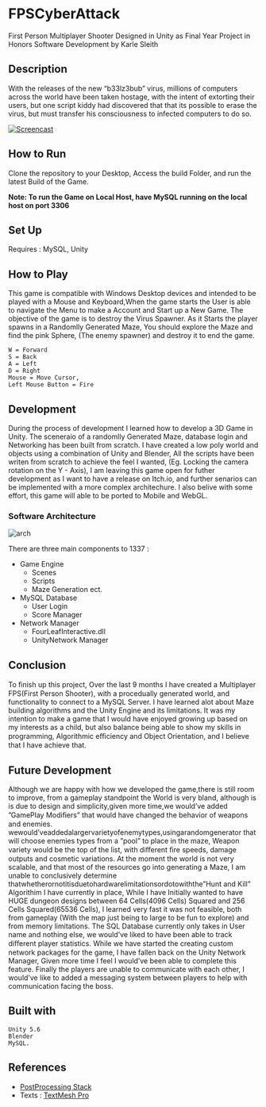 # FPSCyberAttack
First Person Multiplayer Shooter Designed in Unity as Final Year Project in Honors Software Development by Karle Sleith

## Description
With the releases of the new “b33lz3bub” virus, millions of computers across the world have been taken hostage, with the intent of extorting their users, 
but one script kiddy had discovered that that its possible to erase the virus, but must transfer his consciousness to infected computers to do so.

[![Screencast](https://github.com/karlesleith/FPSCyberAttack/blob/master/Screenshots/Screencast.PNG)](https://www.youtube.com/watch?v=RuGs9rvlAo0)

## How to Run
Clone the repository to your Desktop, Access the build Folder, and run the latest Build of the Game.

**Note: To run the Game on Local Host, have MySQL running on the local host on port 3306**

## Set Up
Requires : MySQL, Unity


## How to Play
This game is compatible with Windows Desktop devices and intended to be played with a Mouse and Keyboard,When the game starts the User is able to navigate the Menu to make a Account and Start up a New Game. The objective of the game is to destroy the Virus Spawner. As it Starts the player spawns in a Randomlly Generated Maze, You should explore the Maze and find the pink Sphere, (The enemy spawner) and destroy it to end the game.  

	W = Forward
	S = Back
	A = Left
	D = Right
	Mouse = Move Cursor,
	Left Mouse Button = Fire
	
## Development
During the process of development I learned how to develop a 3D Game in Unity. The sceneraio of a randomlly Generated Maze, database login and Networking has been built from scratch. I have created a low poly world and objects using a combination of Unity and Blender, All the scripts have been writen from scratch to achieve the feel I wanted, (Eg. Locking the camera rotation on the Y - Axis), I am leaving this game open for futher development as I want to have a release on Itch.io, and further senarios can be implemented with a more complex architechure. I also belive with some effort, this game will able to be ported to Mobile and WebGL. 

### Software Architecture

![arch](https://github.com/karlesleith/FPSCyberAttack/blob/master/Screenshots/Architecture.png)

There are three main components to 1337 :
* Game Engine 
	* Scenes 
	* Scripts
	* Maze Generation ect.
* MySQL Database 
	* User Login
	* Score Manager
* Network Manager
	* FourLeafInteractive.dll
	* UnityNetwork Manager


## Conclusion

To ﬁnish up this project, Over the last 9 months I have created a Multiplayer FPS(First Person Shooter), with a procedually generated world, and functionality to connect to a MySQL Server. I have learned alot about Maze building algorithms and the Unity Engine and its limitations. It was my intention to make a game that I would have enjoyed growing up based on my interests as a child, but also balance being able to show my skills in programming, Algorithmic eﬃciency and Object Orientation, and I believe that I have achieve that. 

## Future Development

Although we are happy with how we developed the game,there is still room to improve, from a gameplay standpoint the World is very bland, although is is due to design and simplicity,given more time,we would’ve added ”GamePlay Modiﬁers” that would have changed the behavior of weapons and enemies. wewould’veaddedalargervarietyofenemytypes,usingarandomgenerator that will choose enemies types from a ”pool” to place in the maze, Weapon variety would be the top of the list, with diﬀerent ﬁre speeds, damage outputs and cosmetic variations. At the moment the world is not very scalable, and that most of the resources go into generating a Maze, I am unable to conclusively determine thatwhetherornotitisduetohardwarelimitationsordotowiththe”Hunt and Kill” Algorithim I have currently in place, While I have Initially wanted to have HUGE dungeon designs between 64 Cells(4096 Cells) Squared and 256 Cells Squared(65536 Cells), I learned very fast it was not feasible, both from gameplay (With the map just being to large to be fun to explore) and from memory limitations. The SQL Database currently only takes in User name and nothing else, we would’ve liked to have been able to track diﬀerent player statistics. While we have started the creating custom network packages for the game, I have fallen back on the Unity Network Manager, Given more time I feel I would’ve been able to complete this feature. Finally the players are unable to communicate with each other, I would’ve like to added a messaging system between players to help with communication facing the boss.


## Built with 
	Unity 5.6
	Blender
	MySQL.
	
##  References 
* [PostProcessing Stack](https://assetstore.unity.com/packages/essentials/post-processing-stack-83912)
* Texts : [TextMesh Pro](https://assetstore.unity.com/packages/essentials/beta-projects/textmesh-pro-84126)
	


